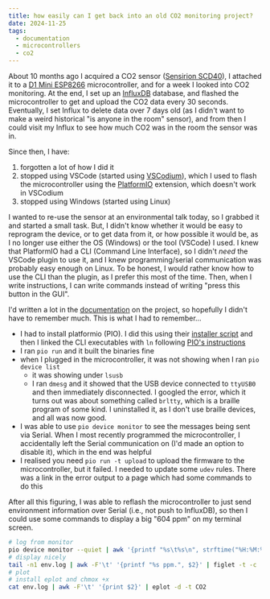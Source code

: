 ```yaml
---
title: how easily can I get back into an old CO2 monitoring project?
date: 2024-11-25
tags:
  - documentation
  - microcontrollers
  - co2
---
```

About 10 months ago I acquired a CO2 sensor ([Sensirion SCD40](https://sensirion.com/products/catalog/SCD40)), I attached it to a [D1 Mini ESP8266](https://www.wemos.cc/en/latest/d1/d1_mini.html) microcontroller, and for a week I looked into CO2 monitoring. At the end, I set up an [InfluxDB](https://www.influxdata.com/) database, and flashed the microcontroller to get and upload the CO2 data every 30 seconds. Eventually, I set Influx to delete data over 7 days old (as I didn't want to make a weird historical "is anyone in the room" sensor), and from then I could visit my Influx to see how much CO2 was in the room the sensor was in.

Since then, I have:

1. forgotten a lot of how I did it
2. stopped using VSCode (started using [VSCodium](https://vscodium.com/)), which I used to flash the microcontroller using the [PlatformIO](https://platformio.org/) extension, which doesn't work in VSCodium
3. stopped using Windows (started using Linux)

I wanted to re-use the sensor at an environmental talk today, so I grabbed it and started a small task. But, I didn't know whether it would be easy to reprogram the device, or to get data from it, or how possible it would be, as I no longer use either the OS (Windows) or the tool (VSCode) I used. I knew that PlatformIO had a CLI (Command Line Interface), so I didn't *need* the VSCode plugin to use it, and I knew programming/serial communication was probably easy enough on Linux. To be honest, I would rather know how to use the CLI than the plugin, as I prefer this most of the time. Then, when I write instructions, I can write commands instead of writing "press this button in the GUI".

I'd written a lot in the [documentation](https://github.com/alifeee/co2-monitoring) on the project, so hopefully I didn't have to remember much. This is what I had to remember...

- I had to install platformio (PIO). I did this using their [installer script](https://docs.platformio.org/en/latest/core/installation/methods/installer-script.html#id1) and then I linked the CLI executables with `ln` following [PIO's instructions](https://docs.platformio.org/en/latest/core/installation/shell-commands.html#piocore-install-shell-commands)
- I ran `pio run` and it built the binaries fine
- when I plugged in the microcontroller, it was not showing when I ran `pio device list`
    - it was showing under `lsusb`
    - I ran `dmesg` and it showed that the USB device connected to `ttyUSB0` and then immediately disconnected. I googled the error, which it turns out was about something called `brltty`, which is a braille program of some kind. I uninstalled it, as I don't use braille devices, and all was now good.
- I was able to use `pio device monitor` to see the messages being sent via Serial. When I most recently programmed the microcontroller, I accidentally left the Serial communication on (I'd made an option to disable it), which in the end was helpful
- I realised you need `pio run -t upload` to upload the firmware to the microcontroller, but it failed. I needed to update some `udev` rules. There was a link in the error output to a page which had some commands to do this

After all this figuring, I was able to reflash the microcontroller to just send environment information over Serial (i.e., not push to InfluxDB), so then I could use some commands to display a big "604 ppm" on my terminal screen.

```bash
# log from monitor
pio device monitor --quiet | awk '{printf "%s\t%s\n", strftime("%H:%M:%S", systime()), $0}' | tee env.log
# display nicely
tail -n1 env.log | awk -F'\t' '{printf "%s ppm.", $2}' | figlet -t -c
# plot
# install eplot and chmox +x
cat env.log | awk -F'\t' '{print $2}' | eplot -d -t CO2
```
